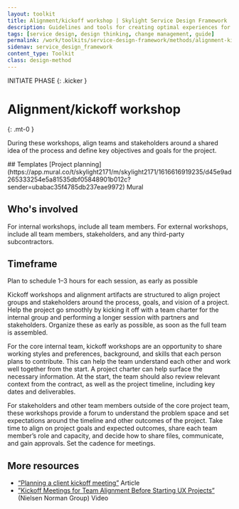 ```yaml
---
layout: toolkit
title: Alignment/kickoff workshop | Skylight Service Design Framework
description: Guidelines and tools for creating optimal experiences for both users and your organization.
tags: [service design, design thinking, change management, guide]
permalink: /work/toolkits/service-design-framework/methods/alignment-kickoff-workshop/
sidenav: service_design_framework
content_type: Toolkit
class: design-method
---
```


INITIATE PHASE
{: .kicker }

# Alignment/kickoff workshop
{: .mt-0 }

During these workshops, align teams and stakeholders around a shared idea of the process and define key objectives and goals for the project.

<div class="callout--tip callout--summary" markdown="1">
## Templates
[Project planning](https://app.mural.co/t/skylight2171/m/skylight2171/1616616919235/d45e9ad265333254e5a81535dbf05848901b012c?sender=ubabac35f4785db237eae9972) <span class="badge badge-sub">Mural</span>

## Who's involved
For internal workshops, include all team members. For external workshops, include all team members, stakeholders, and any third-party subcontractors.

## Timeframe
Plan to schedule 1–3 hours for each session, as early as possible
</div>

Kickoff workshops and alignment artifacts are structured to align project groups and stakeholders around the process, goals, and vision of a project. Help the project go smoothly by kicking it off with a team charter for the internal group and performing a longer session with partners and stakeholders. Organize these as early as possible, as soon as the full team is assembled.

For the core internal team, kickoff workshops are an opportunity to share working styles and preferences, background, and skills that each person plans to contribute. This can help the team understand each other and work well together from the start. A project charter can help surface the necessary information. At the start, the team should also review relevant context from the contract, as well as the project timeline, including key dates and deliverables.

For stakeholders and other team members outside of the core project team, these workshops provide a forum to understand the problem space and set expectations around the timeline and other outcomes of the project. Take time to align on project goals and expected outcomes, share each team member’s role and capacity, and decide how to share files, communicate, and gain approvals. Set the cadence for meetings.

## More resources

* [“Planning a client kickoff meeting”](https://medium.com/@jaf_designer/why-product-thinking-is-the-next-big-thing-in-ux-design-ee7de959f3fe) <span class="badge badge-sub">Article</span>
* [”Kickoff Meetings for Team Alignment Before Starting UX Projects”](http://nngroup.com/videos/kickoff-meetings/) (Nielsen Norman Group) <span class="badge badge-sub">Video</span>
